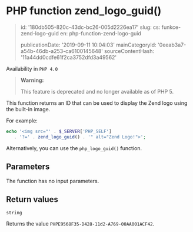 PHP function zend_logo_guid()
=============================

> id: '180db505-820c-43dc-bc26-005d2226ea17'
> slug:
> 	cs: funkce-zend-logo-guid
> 	en: php-function-zend-logo-guid
> 
> publicationDate: '2019-09-11 10:04:03'
> mainCategoryId: '0eeab3a7-a54b-46db-a253-ca6100145648'
> sourceContentHash: '11a44dd0cdfe61f2ca3752dfd3a49562'

Availability in `PHP 4.0`

> **Warning:**
>
> This feature is deprecated and no longer available as of PHP 5.

This function returns an ID that can be used to display the Zend logo using the built-in image.

For example:

```php
echo '<img src="' . $_SERVER['PHP_SELF']
   . '?=' . zend_logo_guid() . '" alt="Zend Logo!">';
```

Alternatively, you can use the `php_logo_guid()` function.

Parameters
--------------

The function has no input parameters.

Return values
----------------

`string`

Returns the value `PHPE9568F35-D428-11d2-A769-00AA001ACF42`.
